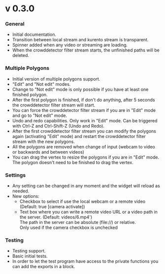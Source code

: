 v 0.3.0
==============


### General

- Initial documentation.
- Transition between local stream and kurento stream is transparent.
- Spinner added when any video or streaming are loading.
- When the crowddetector filter stream starts, the unfinished paths will be deleted.


### Multiple Polygons

- Initial version of multiple polygons support.
- "Edit" and "Not edit" modes.
- Change to "Not edit" mode is only possible if you have at least one finished polygon.
- After the first polygon is finished, if don't do anything, after 5 seconds the crowddetector filter stream will start.
- You can force the crowddetector filter stream if you are in "Edit" mode and go to "Not edit" mode.
- Undo and redo capabilities. Only work in "Edit" mode. Can be triggered with Ctrl-Z and Ctrl-Shift-Z (Undo and Redo).
- After the first crowddetector filter stream you can modify the polygons again (activating "Edit" mode) and restart the crowddetector filter stream with the new polygons.
- All the polygons are removed when change of input (webcam to video or backwards and between videos)
- You can drag the vertex to resize the polygons if you are in "Edit" mode. The polygon doesn't need to be finished to drag the vertex.


### Settings

- Any setting can be changed in any moment and the widget will reload as needed.
- New options:
    - Checkbox to select if use the local webcam or a remote video (Default: true [camera activate])
    - Text box where you can write a remote video URL or a video path in the server. (Default: videos/6.mp4') <br/>
    The path in the server can be absolute (file://) or relative.<br/>
    Only used if the camera checkbox is unchecked


### Testing

- Testing support.
- Basic initial tests.
- In order to let the test program have access to the private functions you can add the exports in a block.
